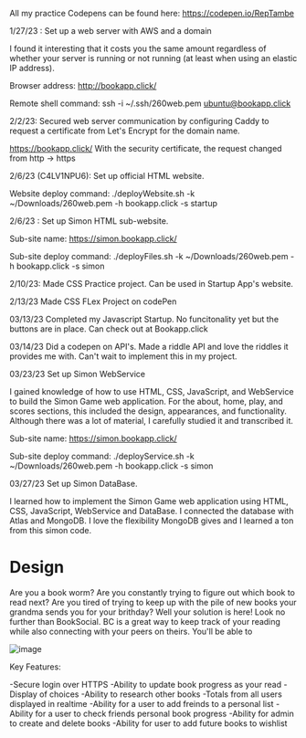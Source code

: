 All my practice Codepens can be found here:
https://codepen.io/RepTambe

1/27/23 :
Set up a web server with AWS and a domain

I found it interesting that it costs you the same amount regardless of whether your server is running or not running (at least when using an elastic IP address).

Browser address: http://bookapp.click/

Remote shell command: ssh -i ~/.ssh/260web.pem ubuntu@bookapp.click

2/2/23:
Secured web server communication by configuring Caddy to request a certificate from Let's Encrypt for the domain name.

https://bookapp.click/
With the security certificate, the request changed from http -> https

2/6/23 (C4LV1NPU6):
Set up official HTML website.


Website deploy command: ./deployWebsite.sh -k ~/Downloads/260web.pem -h bookapp.click -s startup


2/6/23 :
Set up Simon HTML sub-website.


Sub-site name: https://simon.bookapp.click/

Sub-site deploy command: ./deployFiles.sh -k ~/Downloads/260web.pem -h bookapp.click -s simon

2/10/23:
Made CSS Practice project. Can be used in Startup App's website.

2/13/23
Made CSS FLex Project on codePen

03/13/23
Completed my Javascript Startup. No funcitonality yet but the buttons are in place.
Can check out at Bookapp.click

03/14/23
Did a codepen on API's. Made a riddle API and love the riddles it provides me with. Can't wait to implement this in my project.

03/23/23
Set up Simon WebService

I gained knowledge of how to use HTML, CSS, JavaScript, and WebService to build the Simon Game web application. For the about, home, play, and scores sections, this included the design, appearances, and functionality. Although there was a lot of material, I carefully studied it and transcribed it.

Sub-site name: https://simon.bookapp.click/

Sub-site deploy command: ./deployService.sh -k ~/Downloads/260web.pem -h bookapp.click -s simon

03/27/23
Set up Simon DataBase.

I learned how to implement the Simon Game web application using HTML, CSS, JavaScript, WebService and DataBase. I connected the database with Atlas and MongoDB. I love the flexibility MongoDB gives and I learned a ton from this simon code. 

# Design

Are you a book worm? Are you constantly trying to figure out which book to read next? Are you tired of trying to keep up with the pile of new books your grandma sends you for your brithday? Well your solution is here!
Look no further than BookSocial. BC is a great way to keep track of your reading while also connecting with your peers on theirs. You'll be able to 

![image](https://user-images.githubusercontent.com/56054621/215150230-fcd7d947-117e-4cfb-b74c-0e050603bb79.png)

Key Features:

  -Secure login over HTTPS
  -Ability to update book progress as your read
  -Display of choices
  -Ability to research other books
  -Totals from all users displayed in realtime
  -Ability for a user to add freinds to a personal list
  -Ability for a user to check friends personal book progress
  -Ability for admin to create and delete books
  -Ability for user to add future books to wishlist
